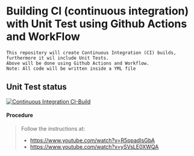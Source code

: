 # Building CI (continuous integration) with Unit Test using Github Actions and WorkFlow
```
This repository will create Continuous Integration (CI) builds, 
furthermore it wil include Unit Tests. 
Above will be done using Github Actions and Workflow. 
Note: All code will be written inside a YML file
```

## Unit Test status
[![Continuous Integration CI-Build](https://github.com/RKKPdk/CI-Build-and-Unit-Tests/actions/workflows/CI-Build.yml/badge.svg)](https://github.com/RKKPdk/CI-Build-and-Unit-Tests/actions/workflows/CI-Build.yml)

#### Procedure
> Follow the instructions at: 
> - https://www.youtube.com/watch?v=R5ppadIsGbA
> - https://www.youtube.com/watch?v=ySVsLE0XWQA
> 
